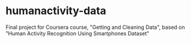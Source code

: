 # humanactivity-data
Final project for Coursera course, "Getting and Cleaning Data", based on "Human Activity Recognition Using Smartphones Dataset"

